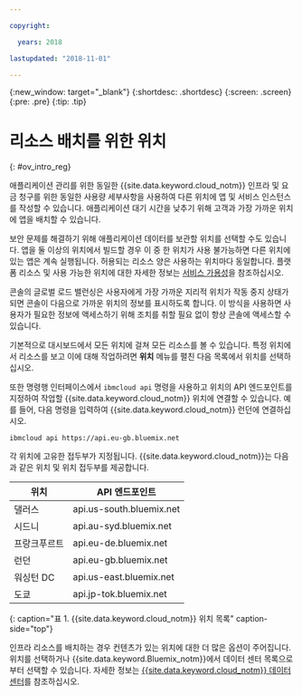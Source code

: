 ```yaml
---

copyright:

  years: 2018

lastupdated: "2018-11-01"

---
```


{:new_window: target="_blank"}
{:shortdesc: .shortdesc}
{:screen: .screen}
{:pre: .pre}
{:tip: .tip}

# 리소스 배치를 위한 위치 
{: #ov_intro_reg}

애플리케이션 관리를 위한 동일한 {{site.data.keyword.cloud_notm}} 인프라 및 요금 청구를 위한 동일한 사용량 세부사항을 사용하여 다른 위치에 앱 및 서비스 인스턴스를 작성할 수 있습니다. 애플리케이션 대기 시간을 낮추기 위해 고객과 가장 가까운 위치에 앱을 배치할 수 있습니다. 

보안 문제를 해결하기 위해 애플리케이션 데이터를 보관할 위치를 선택할 수도 있습니다. 앱을 둘 이상의 위치에서 빌드할 경우 이 중 한 위치가 사용 불가능하면 다른 위치에 있는 앱은 계속 실행됩니다. 허용되는 리소스 양은 사용하는 위치마다 동일합니다. 플랫폼 리소스 및 사용 가능한 위치에 대한 자세한 정보는 [서비스 가용성](/docs/resources/service_region.html)을 참조하십시오.

콘솔의 글로벌 로드 밸런싱은 사용자에게 가장 가까운 지리적 위치가 작동 중지 상태가 되면 콘솔이 다음으로 가까운 위치의 정보를 표시하도록 합니다. 이 방식을 사용하면 사용자가 필요한 정보에 액세스하기 위해 조치를 취할 필요 없이 항상 콘솔에 액세스할 수 있습니다.

기본적으로 대시보드에서 모든 위치에 걸쳐 모든 리소스를 볼 수 있습니다. 특정 위치에서 리소스를 보고 이에 대해 작업하려면 **위치** 메뉴를 펼친 다음 목록에서 위치를 선택하십시오. 

또한 명령행 인터페이스에서 `ibmcloud api` 명령을 사용하고 위치의 API 엔드포인트를 지정하여 작업할 {{site.data.keyword.cloud_notm}} 위치에 연결할 수 있습니다. 예를 들어, 다음 명령을 입력하여 {{site.data.keyword.cloud_notm}} 런던에 연결하십시오.

```
ibmcloud api https://api.eu-gb.bluemix.net
```

각 위치에 고유한 접두부가 지정됩니다. {{site.data.keyword.cloud_notm}}는 다음과 같은 위치 및 위치 접두부를 제공합니다.

| **위치** | **API 엔드포인트** |
|-----------------|-------------------|
| 댈러스 | api.us-south.bluemix.net |
|시드니 |api.au-syd.bluemix.net |
| 프랑크푸르트 |api.eu-de.bluemix.net |
| 런던 |api.eu-gb.bluemix.net |
| 워싱턴 DC |api.us-east.bluemix.net |
| 도쿄 | api.jp-tok.bluemix.net |
{: caption="표 1. {{site.data.keyword.cloud_notm}} 위치 목록" caption-side="top"}

인프라 리소스를 배치하는 경우 컨텐츠가 있는 위치에 대한 더 많은 옵션이 주어집니다. 위치를 선택하거나 {{site.data.keyword.Bluemix_notm}}에서 데이터 센터 목록으로부터 선택할 수 있습니다. 자세한 정보는 [{{site.data.keyword.cloud_notm}} 데이터 센터](data-centers.html)를 참조하십시오.
